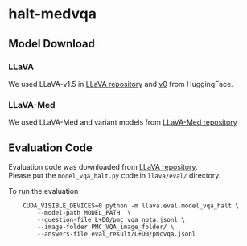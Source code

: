 # halt-medvqa

## Model Download

### LLaVA
We used LLaVA-v1.5 in [LLaVA repository](https://github.com/haotian-liu/LLaVA/blob/main/docs/MODEL_ZOO.md) and [v0](https://huggingface.co/liuhaotian/LLaVA-7b-delta-v0) from HuggingFace.

### LLaVA-Med
We used LLaVA-Med and variant models from [LLaVA-Med repository](https://github.com/microsoft/LLaVA-Med?tab=readme-ov-file#model-download)

## Evaluation Code

Evaluation code was downloaded from [LLaVA repository](https://github.com/haotian-liu/LLaVA).  
Please put the `model_vqa_halt.py` code in `llava/eval/` directory. 

To run the evaluation
```
    CUDA_VISIBLE_DEVICES=0 python -m llava.eval.model_vqa_halt \
        --model-path MODEL_PATH  \
        --question-file L+D0/pmc_vqa_nota.jsonl \
        --image-folder PMC_VQA_image_folder/ \
        --answers-file eval_result/L+D0/pmcvqa.jsonl 
```

